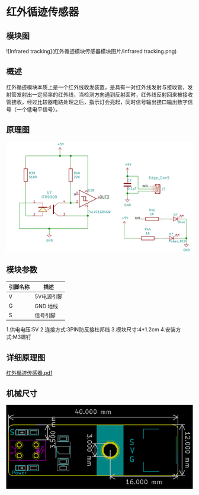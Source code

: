 # 红外循迹传感器

## 模块图

![Infrared tracking](红外循迹模块传感器模块图片/Infrared tracking.png)

## 概述

​        红外循迹模块本质上是一个红外线收发装置，是具有一对红外线发射与接收管，发射管发射出一定频率的红外线，当检测方向遇到反射面时，红外线反射回来被接收管接收，经过比较器电路处理之后，指示灯会亮起，同时信号输出接口输出数字信号（一个低电平信号）。



## 原理图



![6](红外循迹模块传感器模块图片/6.png)



## 模块参数

| 引脚名称 | 描述       |
| -------- | ---------- |
| V        | 5V电源引脚 |
| G        | GND 地线   |
| S        | 信号引脚   |

1.供电电压:5V
2.连接方式:3PIN防反接杜邦线
3.模块尺寸:4*1.2cm
4.安装方式:M3螺钉

## 详细原理图

  [红外循迹传感器.pdf](红外循迹模块传感器模块图片/红外循迹传感器.pdf) 

## 机械尺寸

![7](红外循迹模块传感器模块图片/7.png)